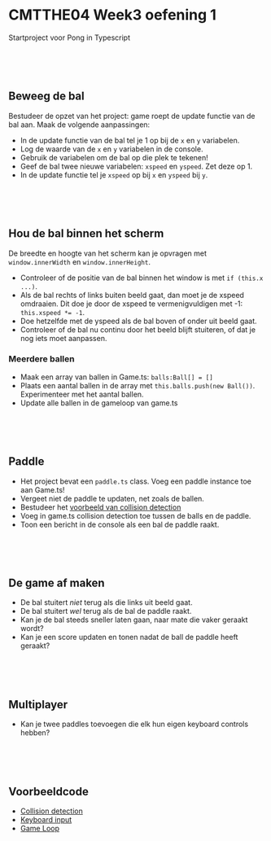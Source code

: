 # CMTTHE04 Week3 oefening 1

Startproject voor Pong in Typescript

<br>
<br>
<br>

## Beweeg de bal

Bestudeer de opzet van het project: game roept de update functie van de bal aan. Maak de volgende aanpassingen:

- In de update functie van de bal tel je 1 op bij de `x` en `y` variabelen.
- Log de waarde van de `x` en `y` variabelen in de console.
- Gebruik de variabelen om de bal op die plek te tekenen!
- Geef de bal twee nieuwe variabelen: `xspeed` en `yspeed`. Zet deze op 1.
- In de update functie tel je `xspeed` op bij `x` en `yspeed` bij `y`.

<br>
<br>
<br>

## Hou de bal binnen het scherm

De breedte en hoogte van het scherm kan je opvragen met `window.innerWidth` en `window.innerHeight`. 

- Controleer of de positie van de bal binnen het window is met `if (this.x ...)`.
- Als de bal rechts of links buiten beeld gaat, dan moet je de xspeed omdraaien. Dit doe je door de xspeed te vermenigvuldigen met -1:  `this.xspeed *= -1`.
- Doe hetzelfde met de yspeed als de bal boven of onder uit beeld gaat.
- Controleer of de bal nu continu door het beeld blijft stuiteren, of dat je nog iets moet aanpassen.

### Meerdere ballen

- Maak een array van ballen in Game.ts: `balls:Ball[] = []`
- Plaats een aantal ballen in de array met `this.balls.push(new Ball())`. Experimenteer met het aantal ballen.
- Update alle ballen in de gameloop van game.ts

<br>
<br>
<br>

## Paddle

- Het project bevat een `paddle.ts` class. Voeg een paddle instance toe aan Game.ts!
- Vergeet niet de paddle te updaten, net zoals de ballen.
- Bestudeer het [voorbeeld van collision detection](https://github.com/HR-CMGT/Typescript/blob/master/snippets/collision.md)
- Voeg in game.ts collision detection toe tussen de balls en de paddle. 
- Toon een bericht in de console als een bal de paddle raakt.

<br>
<br>
<br>

## De game af maken

- De bal stuitert *niet* terug als die links uit beeld gaat. 
- De bal stuitert *wel* terug als de bal de paddle raakt.
- Kan je de bal steeds sneller laten gaan, naar mate die vaker geraakt wordt?
- Kan je een score updaten en tonen nadat de ball de paddle heeft geraakt?

<br>
<br>
<br>

## Multiplayer

- Kan je twee paddles toevoegen die elk hun eigen keyboard controls hebben? 

<br>
<br>
<br>

## Voorbeeldcode

- [Collision detection](https://github.com/HR-CMGT/Typescript/blob/master/snippets/collision.md)
- [Keyboard input](https://github.com/HR-CMGT/Typescript/blob/master/snippets/movement.md)
- [Game Loop](https://github.com/HR-CMGT/Typescript/blob/master/snippets/game.md)
